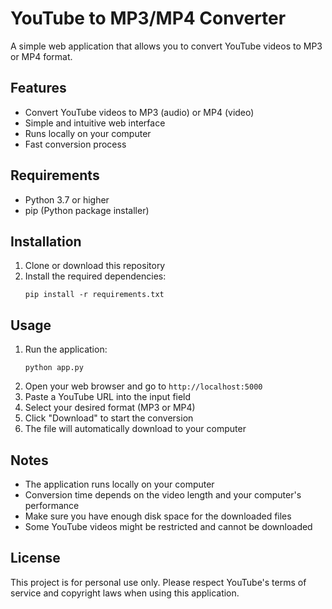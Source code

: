 # YouTube to MP3/MP4 Converter

A simple web application that allows you to convert YouTube videos to MP3 or MP4 format.

## Features

- Convert YouTube videos to MP3 (audio) or MP4 (video)
- Simple and intuitive web interface
- Runs locally on your computer
- Fast conversion process

## Requirements

- Python 3.7 or higher
- pip (Python package installer)

## Installation

1. Clone or download this repository
2. Install the required dependencies:
   ```
   pip install -r requirements.txt
   ```

## Usage

1. Run the application:
   ```
   python app.py
   ```
2. Open your web browser and go to `http://localhost:5000`
3. Paste a YouTube URL into the input field
4. Select your desired format (MP3 or MP4)
5. Click "Download" to start the conversion
6. The file will automatically download to your computer

## Notes

- The application runs locally on your computer
- Conversion time depends on the video length and your computer's performance
- Make sure you have enough disk space for the downloaded files
- Some YouTube videos might be restricted and cannot be downloaded

## License

This project is for personal use only. Please respect YouTube's terms of service and copyright laws when using this application. 
